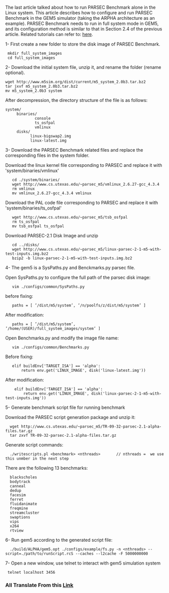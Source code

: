The last article talked about how to run PARSEC Benchmark alone in the Linux system. This article describes how to configure and run PARSEC Benchmark in the GEM5 simulator (taking the ARPHA architecture as an example). PARSEC Benchmark needs to run in full system mode in GEM5, and its configuration method is similar to that in Section 2.4 of the previous article. Related tutorials can refer to: [here](http://www.m5sim.org/PARSEC_benchmarks).

  1- First create a new folder to store the disk image of PARSEC Benchmark.
  
     mkdir full_system_images
     cd full_system_images
  
  2- Download the initial system file, unzip it, and rename the folder (rename optional).
  
    wget http://www.m5sim.org/dist/current/m5_system_2.0b3.tar.bz2
    tar jxvf m5_system_2.0b3.tar.bz2
    mv m5_system_2.0b3 system

After decompression, the directory structure of the file is as follows:

    system/
         binaries/
                 console
                 ts_osfpal
                 vmlinux
         disks/
               linux-bigswap2.img
               linux-latest.img
  
  3- Download the PARSEC Benchmark related files and replace the corresponding files in the system folder.
  
Download the linux kernel file corresponding to PARSEC and replace it with 'system/binaries/vmlinux'
      
       cd ./system/binaries/
       wget http://www.cs.utexas.edu/~parsec_m5/vmlinux_2.6.27-gcc_4.3.4
       rm vmlinux
       mv vmlinux_2.6.27-gcc_4.3.4 vmlinux
     
Download the PAL code file corresponding to PARSEC and replace it with 'system/binaries/ts_osfpal'

       wget http://www.cs.utexas.edu/~parsec_m5/tsb_osfpal
       rm ts_osfpal
       mv tsb_osfpal ts_osfpal
     
Download PARSEC-2.1 Disk Image and unzip
   
       cd ../disks/
       wget http://www.cs.utexas.edu/~parsec_m5/linux-parsec-2-1-m5-with-test-inputs.img.bz2
       bzip2 -b linux-parsec-2-1-m5-with-test-inputs.img.bz2

 4- The gem5 is a SysPaths.py and Benckmarks.py parsec file.
 
 Open SysPaths.py to configure the full path of the parsec disk image:
 
       vim ./configs/common/SysPaths.py
     
before fixing:
 
       paths = [ ’/dist/m5/system’, ’/n/poolfs/z/dist/m5/system’ ]
     
After modification:

       paths = [ ’/dist/m5/system’, ’/home/(USER)/full_system_images/system’ ]

Open Benchmarks.py and modify the image file name:

       vim ./configs/common/Benchmarks.py
        
Before fixing:

       elif buildEnv['TARGET_ISA'] == 'alpha':
           return env.get('LINUX_IMAGE', disk('linux-latest.img'))

After modification:

        elif buildEnv['TARGET_ISA'] == 'alpha':
            return env.get('LINUX_IMAGE', disk('linux-parsec-2-1-m5-with-test-inputs.img'))

 5- Generate benchmark script file for running benchmark

Download the PARSEC script generation package and unzip it:

      wget http://www.cs.utexas.edu/~parsec_m5/TR-09-32-parsec-2.1-alpha-files.tar.gz
      tar zxvf TR-09-32-parsec-2.1-alpha-files.tar.gz

Generate script commands:

      ./writescripts.pl <benchmark> <nthreads>       // nthreads =  we use this unmber in the next step
    
There are the following 13 benchmarks:
   
      blackscholes
      bodytrack
      canneal
      dedup
      facesim
      ferret
      fluidanimate
      freqmine
      streamcluster
      swaptions
      vips
      x264
      rtview

 6- Run gem5 according to the generated script file:

      ./build/ALPHA/gem5.opt ./configs/example/fs.py -n <nthreads> --script=./path/to/runScript.rcS --caches --l2cache -F 5000000000
    
 7- Open a new window, use telnet to interact with gem5 simulation system
 
     telnet localhost 3456  


### All Translate From  this [Link](https://github.com/Pfzuo/pfzuo.github.io/blob/master/_posts/GEM5/2016-6-6-Configure%20and%20run%20parsec%202.1%20benchmark%20in%20GEM5.md) ###

